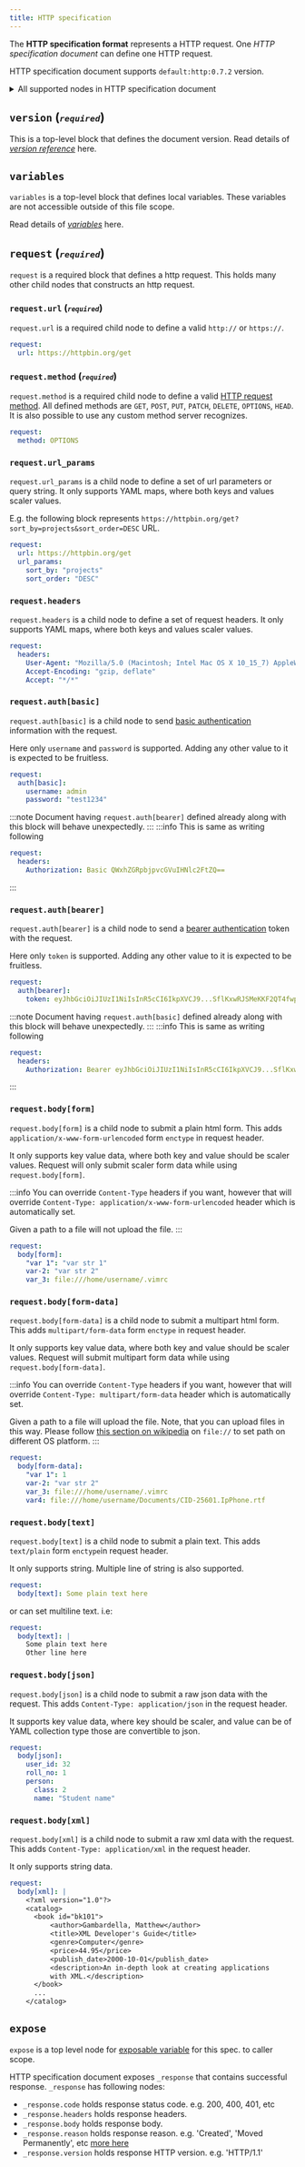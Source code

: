 ```yaml
---
title: HTTP specification
---
```


The **HTTP specification format** represents a HTTP request. One *HTTP specification document* can define one HTTP request.

HTTP specification document supports `default:http:0.7.2` version.

<details>
  <summary>All supported nodes in HTTP specification document</summary>

  ```yml
  # Version of the document
  version: "default:http:X.X.X"

  # Define variables
  variables:
    AVariable: Variable Value

  # Define HTTP request with this node
  request:
    # valid URL
    url: https://httpbin.org/get

    # To be used for query string or url parameters
    # above URL becomes https://httpbin.org/get?one=1&two=true
    #
    # Any YAML data type is supported.
    url_params:
      one: 1
      two: true

    # HTTP method to use
    method: GET # or POST, PUT, PATCH, DELETE, OPTIONS, HEAD

    # Send request headers, add any numbers of headers
    # Caution: some values or keys need to be wrapped with single (') or double (") quote
    # Please use quotation marks substitution
    headers:
      User-Agent: "Mozilla/5.0 (Macintosh; Intel Mac OS X 10_15_7) AppleWebKit/537.36 (KHTML, like Gecko) Chrome/97.0.4692.71 Safari/537.36"
      "Accept-Encoding": "gzip, deflate"
      accept: "*/*"

    # ==== Send authentication header ====
    # two supported type: auth[bearer], auth[basic]

    # auth[bearer] example
    # Send a bearer token this way
    auth[bearer]:
      token: eyJhbGciOiJIUzI1NiIsInR5cCI6IkpXVCJ9.eyJzdWIiOiIxMjM0NTY3ODkwIiwibmFtZSI6IkpvaG4gRG9lIiwiaWF0IjoxNTE2MjM5MDIyfQ.SflKxwRJSMeKKF2QT4fwpMeJf36POk6yJV_adQssw5c

    # auth[basic] example
    auth[basic]:
      username: Some_USER
      password: "Some-P@$$W03D"

    # ==== Send request body with the request ====
    # There are 5 supported form type:
    #
    # body[form] -> Send encoded form body with the request
    # body[form-data] -> Send multipart body with the request
    # body[json] -> Send JSON body with the request
    # body[xml] -> Send XML body with the request
    # body[text] -> Send plain text body with the request

    # to send application/x-www-form-urlencoded form enctype
    body[form]:
      "var 1": "var str 1"
      var-2: "var str 2"
      # note: this will just pass filepath as value
      var_3: file:///home/username/.vimrc

    # to upload file as part of body use multipart/form-data like
    body[form-data]:
      "var 1": "var str 1"
      var-2: "var str 2"
      # note this will actually upload a file
      # we use file protocol (file://) scheme to identify a file
      var_3: file:///home/username/.vimrc
      var4: file:///home/username/Documents/CID-25601.IpPhone.rtf

    # to send plain text
    body[text]: "Plain text here"

    # to pass as json to body pass a yaml object like
    body[json]: { user_id: 32, roll_no: 1, class: 2, name: "Student name" }

    # to pass a xml as body use a yaml literal block
    body[xml]: |
      <?xml version="1.0"?>
      <catalog>
        <book id="bk101">
            <author>Gambardella, Matthew</author>
            <title>XML Developer's Guide</title>
            <genre>Computer</genre>
            <price>44.95</price>
            <publish_date>2000-10-01</publish_date>
            <description>An in-depth look at creating applications 
            with XML.</description>
        </book>
        <book id="bk102">
            <author>Ralls, Kim</author>
            <title>Midnight Rain</title>
            <genre>Fantasy</genre>
            <price>5.95</price>
            <publish_date>2000-12-16</publish_date>
            <description>A former architect battles corporate zombies, 
            an evil sorceress, and her own childhood to become queen 
            of the world.</description>
        </book>
      </catalog>

  expose:
    - <% _response %>
  ```
</details>

## `version` (<small>*`required`*</small>)

This is a top-level block that defines the document version. Read details of [_version reference_](/docs/references/version) here.

## `variables`

`variables` is a top-level block that defines local variables. These variables are not accessible outside of this file scope.

Read details of [*variables*](/docs/references/variables) here.

## `request` (<small>*`required`*</small>)

`request` is a required block that defines a http request. This holds many other child nodes that constructs an http request.

### `request.url` (<small>*`required`*</small>)

`request.url` is a required child node to define a valid `http://` or `https://`.

```yml
request:
  url: https://httpbin.org/get
```

### `request.method` (<small>*`required`*</small>)

`request.method` is a required child node to define a valid [HTTP request method](https://developer.mozilla.org/en-US/docs/Web/HTTP/Methods). All defined methods are `GET`, `POST`, `PUT`, `PATCH`, `DELETE`, `OPTIONS`, `HEAD`. It is also possible to use any custom method server recognizes.

```yml
request:
  method: OPTIONS
```

### `request.url_params`

`request.url_params` is a child node to define a set of url parameters or query string. It only supports YAML maps, where both keys and values scaler values.

E.g. the following block represents `https://httpbin.org/get?sort_by=projects&sort_order=DESC` URL.

```yml
request:
  url: https://httpbin.org/get
  url_params:
    sort_by: "projects"
    sort_order: "DESC"
```

### `request.headers`

`request.headers` is a child node to define a set of request headers. It only supports YAML maps, where both keys and values scaler values.

```yml
request:
  headers:
    User-Agent: "Mozilla/5.0 (Macintosh; Intel Mac OS X 10_15_7) AppleWebKit/537.36 (KHTML, like Gecko) Chrome/97.0.4692.71 Safari/537.36"
    Accept-Encoding: "gzip, deflate"
    Accept: "*/*"
```

### `request.auth[basic]`

`request.auth[basic]` is a child node to send [basic authentication](https://developer.mozilla.org/en-US/docs/Web/HTTP/Authentication#basic_authentication_scheme) information with the request. 

Here only `username` and `password` is supported. Adding any other value to it is expected to be fruitless.

```yml
request:
  auth[basic]:
    username: admin
    password: "test1234"
```

:::note
Document having `request.auth[bearer]` defined already along with this block will behave unexpectedly.
:::
:::info
This is same as writing following

```yml
request:
  headers:
    Authorization: Basic QWxhZGRpbjpvcGVuIHNlc2FtZQ==
```
:::

### `request.auth[bearer]`

`request.auth[bearer]` is a child node to send a [bearer authentication](https://dev.writer.com/docs/authentication) token with the request.

Here only `token` is supported. Adding any other value to it is expected to be fruitless.

```yml
request:
  auth[bearer]:
    token: eyJhbGciOiJIUzI1NiIsInR5cCI6IkpXVCJ9...SflKxwRJSMeKKF2QT4fwpMeJf36POk6yJV_adQssw5c
```

:::note
Document having `request.auth[basic]` defined already along with this block will behave unexpectedly.
:::
:::info
This is same as writing following

```yml
request:
  headers:
    Authorization: Bearer eyJhbGciOiJIUzI1NiIsInR5cCI6IkpXVCJ9...SflKxwRJSMeKKF2QT4fwpMeJf36POk6yJV_adQssw5c
```
:::

### `request.body[form]`

`request.body[form]` is a child node to submit a plain html form. This adds `application/x-www-form-urlencoded` form `enctype` in request header.

It only supports key value data, where both key and value should be scaler values. Request will only submit scaler form data while using `request.body[form]`.

:::info
You can override `Content-Type` headers if you want, however that will override `Content-Type: application/x-www-form-urlencoded` header which is automatically set.

Given a path to a file will not upload the file.
:::

```yml
request:
  body[form]:
    "var 1": "var str 1"
    var-2: "var str 2"
    var_3: file:///home/username/.vimrc
```

### `request.body[form-data]`

`request.body[form-data]` is a child node to submit a multipart html form. This adds `multipart/form-data` form `enctype` in request header.

It only supports key value data, where both key and value should be scaler values. Request will submit multipart form data while using `request.body[form-data]`.

:::info
You can override `Content-Type` headers if you want, however that will override `Content-Type: multipart/form-data` header which is automatically set.

Given a path to a file will upload the file. Note, that you can upload files in this way. Please follow [this section on wikipedia](https://en.wikipedia.org/wiki/File_URI_scheme#Examples) on `file://` to set path on different OS platform.
:::

```yml
request:
  body[form-data]:
    "var 1": 1
    var-2: "var str 2"
    var_3: file:///home/username/.vimrc
    var4: file:///home/username/Documents/CID-25601.IpPhone.rtf
```

### `request.body[text]`

`request.body[text]` is a child node to submit a plain text. This adds `text/plain` form `enctype`in request header. 

It only supports string. Multiple line of string is also supported.

```yml
request:
  body[text]: Some plain text here
```

or can set multiline text. i.e:

```yml
request:
  body[text]: |
    Some plain text here
    Other line here
```

### `request.body[json]`

`request.body[json]` is a child node to submit a raw json data with the request. This adds `Content-Type: application/json` in the request header.

It supports key value data, where key should be scaler, and value can be of YAML collection type those are convertible to json.

```yml
request:
  body[json]:
    user_id: 32
    roll_no: 1
    person:
      class: 2
      name: "Student name"
```

### `request.body[xml]`

`request.body[xml]` is a child node to submit a raw xml data with the request. This adds `Content-Type: application/xml` in the request header.

It only supports string data.

```yml
request:
  body[xml]: |
    <?xml version="1.0"?>
    <catalog>
      <book id="bk101">
          <author>Gambardella, Matthew</author>
          <title>XML Developer's Guide</title>
          <genre>Computer</genre>
          <price>44.95</price>
          <publish_date>2000-10-01</publish_date>
          <description>An in-depth look at creating applications 
          with XML.</description>
      </book>
      ...
    </catalog>
```

## `expose`

`expose` is a top level node for [exposable variable](./variables-exposable.md) for this spec. to caller scope.

HTTP specification document exposes `_response` that contains successful response. `_response` has following nodes:

- `_response.code` holds response status code. e.g. 200, 400, 401, etc
- `_response.headers` holds response headers.
- `_response.body` holds response body.
- `_response.reason` holds response reason. e.g. 'Created', 'Moved Permanently', etc [more here](https://developer.mozilla.org/en-US/docs/Web/HTTP/Status)
- `_response.version` holds response HTTP version. e.g. 'HTTP/1.1'
